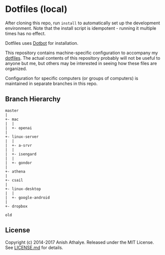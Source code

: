 Dotfiles (local)
================

After cloning this repo, run `install` to automatically set up the development
environment. Note that the install script is idempotent - running it multiple
times has no effect.

Dotfiles uses [Dotbot][dotbot] for installation.

This repository contains machine-specific configuration to accompany my
[dotfiles][dotfiles]. The actual contents of this repository probably will not
be useful to anyone but me, but others may be interested in seeing how these
files are organized.

Configuration for specific computers (or groups of computers) is maintained in
separate branches in this repo.

Branch Hierarchy
----------------

```
master
|
+- mac
|  |
|  +- openai
|
+- linux-server
|  |
|  +- a-srvr
|  |
|  +- isengard
|  |
|  +- gondor
|
+- athena
|
+- csail
|
+- linux-desktop
|  |
|  +- google-android
|
+- dropbox

old
```

License
-------

Copyright (c) 2014-2017 Anish Athalye. Released under the MIT License. See
[LICENSE.md][license] for details.

[dotbot]: https://github.com/anishathalye/dotbot
[dotfiles]: https://github.com/anishathalye/dotfiles
[license]: LICENSE.md
